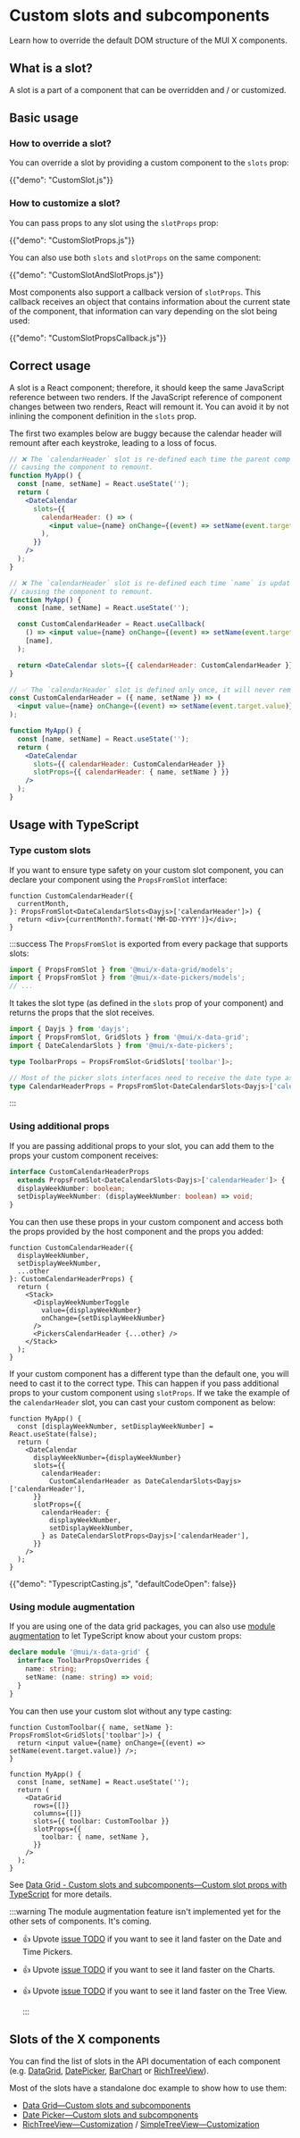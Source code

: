 # Custom slots and subcomponents

<p class="description">Learn how to override the default DOM structure of the MUI X components.</p>

## What is a slot?

A slot is a part of a component that can be overridden and / or customized.

## Basic usage

### How to override a slot?

You can override a slot by providing a custom component to the `slots` prop:

{{"demo": "CustomSlot.js"}}

### How to customize a slot?

You can pass props to any slot using the `slotProps` prop:

{{"demo": "CustomSlotProps.js"}}

You can also use both `slots` and `slotProps` on the same component:

{{"demo": "CustomSlotAndSlotProps.js"}}

Most components also support a callback version of `slotProps`.
This callback receives an object that contains information about the current state of the component,
that information can vary depending on the slot being used:

{{"demo": "CustomSlotPropsCallback.js"}}

## Correct usage

A slot is a React component; therefore, it should keep the same JavaScript reference between two renders.
If the JavaScript reference of component changes between two renders, React will remount it.
You can avoid it by not inlining the component definition in the `slots` prop.

The first two examples below are buggy because the calendar header will remount after each keystroke, leading to a loss of focus.

```jsx
// ❌ The `calendarHeader` slot is re-defined each time the parent component renders,
// causing the component to remount.
function MyApp() {
  const [name, setName] = React.useState('');
  return (
    <DateCalendar
      slots={{
        calendarHeader: () => (
          <input value={name} onChange={(event) => setName(event.target.value)} />
        ),
      }}
    />
  );
}
```

```jsx
// ❌ The `calendarHeader` slot is re-defined each time `name` is updated,
// causing the component to remount.
function MyApp() {
  const [name, setName] = React.useState('');

  const CustomCalendarHeader = React.useCallback(
    () => <input value={name} onChange={(event) => setName(event.target.value)} />,
    [name],
  );

  return <DateCalendar slots={{ calendarHeader: CustomCalendarHeader }} />;
}
```

```jsx
// ✅ The `calendarHeader` slot is defined only once, it will never remount.
const CustomCalendarHeader = ({ name, setName }) => (
  <input value={name} onChange={(event) => setName(event.target.value)} />
);

function MyApp() {
  const [name, setName] = React.useState('');
  return (
    <DateCalendar
      slots={{ calendarHeader: CustomCalendarHeader }}
      slotProps={{ calendarHeader: { name, setName } }}
    />
  );
}
```

## Usage with TypeScript

### Type custom slots

If you want to ensure type safety on your custom slot component,
you can declare your component using the `PropsFromSlot` interface:

```tsx
function CustomCalendarHeader({
  currentMonth,
}: PropsFromSlot<DateCalendarSlots<Dayjs>['calendarHeader']>) {
  return <div>{currentMonth?.format('MM-DD-YYYY')}</div>;
}
```

:::success
The `PropsFromSlot` is exported from every package that supports slots:

```ts
import { PropsFromSlot } from '@mui/x-data-grid/models';
import { PropsFromSlot } from '@mui/x-date-pickers/models';
// ...
```

It takes the slot type (as defined in the `slots` prop of your component) and returns the props that the slot receives.

```ts
import { Dayjs } from 'dayjs';
import { PropsFromSlot, GridSlots } from '@mui/x-data-grid';
import { DateCalendarSlots } from '@mui/x-date-pickers';

type ToolbarProps = PropsFromSlot<GridSlots['toolbar']>;

// Most of the picker slots interfaces need to receive the date type as a generic.
type CalendarHeaderProps = PropsFromSlot<DateCalendarSlots<Dayjs>['calendarHeader']>;
```

:::

### Using additional props

If you are passing additional props to your slot, you can add them to the props your custom component receives:

```ts
interface CustomCalendarHeaderProps
  extends PropsFromSlot<DateCalendarSlots<Dayjs>['calendarHeader']> {
  displayWeekNumber: boolean;
  setDisplayWeekNumber: (displayWeekNumber: boolean) => void;
}
```

You can then use these props in your custom component and access both the props provided by the host component
and the props you added:

```tsx
function CustomCalendarHeader({
  displayWeekNumber,
  setDisplayWeekNumber,
  ...other
}: CustomCalendarHeaderProps) {
  return (
    <Stack>
      <DisplayWeekNumberToggle
        value={displayWeekNumber}
        onChange={setDisplayWeekNumber}
      />
      <PickersCalendarHeader {...other} />
    </Stack>
  );
}
```

If your custom component has a different type than the default one, you will need to cast it to the correct type.
This can happen if you pass additional props to your custom component using `slotProps`.
If we take the example of the `calendarHeader` slot, you can cast your custom component as below:

```tsx
function MyApp() {
  const [displayWeekNumber, setDisplayWeekNumber] = React.useState(false);
  return (
    <DateCalendar
      displayWeekNumber={displayWeekNumber}
      slots={{
        calendarHeader:
          CustomCalendarHeader as DateCalendarSlots<Dayjs>['calendarHeader'],
      }}
      slotProps={{
        calendarHeader: {
          displayWeekNumber,
          setDisplayWeekNumber,
        } as DateCalendarSlotProps<Dayjs>['calendarHeader'],
      }}
    />
  );
}
```

{{"demo": "TypescriptCasting.js", "defaultCodeOpen": false}}

### Using module augmentation

If you are using one of the data grid packages,
you can also use [module augmentation](/x/react-data-grid/components/#custom-slot-props-with-typescript) to let TypeScript know about your custom props:

```ts
declare module '@mui/x-data-grid' {
  interface ToolbarPropsOverrides {
    name: string;
    setName: (name: string) => void;
  }
}
```

You can then use your custom slot without any type casting:

```tsx
function CustomToolbar({ name, setName }: PropsFromSlot<GridSlots['toolbar']>) {
  return <input value={name} onChange={(event) => setName(event.target.value)} />;
}

function MyApp() {
  const [name, setName] = React.useState('');
  return (
    <DataGrid
      rows={[]}
      columns={[]}
      slots={{ toolbar: CustomToolbar }}
      slotProps={{
        toolbar: { name, setName },
      }}
    />
  );
}
```

See [Data Grid - Custom slots and subcomponents—Custom slot props with TypeScript](/x/react-data-grid/components/#custom-slot-props-with-typescript) for more details.

:::warning
The module augmentation feature isn't implemented yet for the other sets of components. It's coming.

- 👍 Upvote [issue TODO](https://github.com/mui/mui-x/issues/4460) if you want to see it land faster on the Date and Time Pickers.
- 👍 Upvote [issue TODO](https://github.com/mui/mui-x/issues/4460) if you want to see it land faster on the Charts.
- 👍 Upvote [issue TODO](https://github.com/mui/mui-x/issues/4460) if you want to see it land faster on the Tree View.

  :::

## Slots of the X components

You can find the list of slots in the API documentation of each component (e.g. [DataGrid](/x/api/data-grid/data-grid/#slots), [DatePicker](/x/api/date-pickers/date-picker/#slots), [BarChart](/x/api/charts/bar-chart/#slots) or [RichTreeView](/x/api/tree-view/rich-tree-view/#slots)).

Most of the slots have a standalone doc example to show how to use them:

- [Data Grid—Custom slots and subcomponents](/x/react-data-grid/components/)
- [Date Picker—Custom slots and subcomponents](/x/react-date-pickers/custom-components/)
- [RichTreeView—Customization](/x/react-tree-view/rich-tree-view/customization/) / [SimpleTreeView—Customization](/x/react-tree-view/simple-tree-view/customization/)
